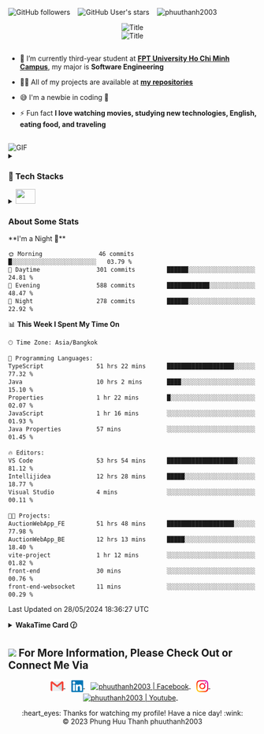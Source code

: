<img alt="GitHub followers" src="https://img.shields.io/github/followers/phuuthanh2003?style=social"> &nbsp;&nbsp; <img alt="GitHub User's stars" src="https://img.shields.io/github/stars/phuuthanh2003?style=social"> &nbsp;&nbsp; <img src="https://komarev.com/ghpvc/?username=phuuthanh2003&label=Profile%20views&color=brightgreen&style=flat" alt="phuuthanh2003"/>

<div align="center">
  <img src="https://readme-typing-svg.herokuapp.com?font=Kaushan+Script&size=80&duration=3000&pause=800&color=BF91F3&multiline=true&random=false&width=720&height=130&lines=Welcome+to+my+profile" alt="Title" />
</div>

<div align="center">
  <img src="https://readme-typing-svg.herokuapp.com?font=Dancing+Script&size=35&duration=1&pause=999999&color=BF91F3&random=false&width=500&height=50&lines=Hi%2C+my+fullname+is+Ph%C3%B9ng+H%E1%BB%AFu+Th%C3%A0nh" alt="Title"/><br/>
</div>

##

- 🔭 I’m currently third-year student at [**FPT University Ho Chi Minh Campus**](https://hcmuni.fpt.edu.vn/), my major is **Software Engineering**
- 👨‍💻 All of my projects are available at [**my repositories**](https://github.com/phuuthanh2003?tab=repositories)
- 😅 I'm a newbie in coding 🐧

- ⚡ Fun fact **I love watching movies, studying new technologies, English, eating food, and traveling**
  
##
<img alt="GIF" src="https://github.com/phuuthanh2003/phuuthanh2003/blob/main/ChillMario.gif"/>



<details>
<summary><h3><b>🔮 Tech Stacks</b></h3></summary>

  
  - ##### Backends
  ![Java](https://img.shields.io/badge/java-%23ED8B00.svg?style=for-the-badge&logo=java&logoColor=white)
  ![.Net](https://img.shields.io/badge/dotnet-%238A2BE2.svg?style=for-the-badge&logo=dotnet&logoColor=white)
  ![C#](https://img.shields.io/badge/C%23-239120?style=for-the-badge&logo=csharp&logoColor=white)
  ![C](https://img.shields.io/badge/C-00599C?style=for-the-badge&logo=c&logoColor=white)
  ![Spring](https://img.shields.io/badge/Spring-6DB33F?style=for-the-badge&logo=spring&logoColor=white)
  - ##### API
  ![Postman](https://img.shields.io/badge/Postman-FF6C37?style=for-the-badge&logo=Postman&logoColor=white)
  - ##### Frontends

  ![JavaScript](https://img.shields.io/badge/javascript-%23323330.svg?style=for-the-badge&logo=javascript&logoColor=%23F7DF1E)
  ![TypeScript](https://img.shields.io/badge/typescript-%23007ACC.svg?style=for-the-badge&logo=typescript&logoColor=white)
  ![jQuery](https://img.shields.io/badge/jquery-%230769AD.svg?style=for-the-badge&logo=jquery&logoColor=white)
  ![HTML5](https://img.shields.io/badge/html5-%23E34F26.svg?style=for-the-badge&logo=html5&logoColor=white)
  ![CSS3](https://img.shields.io/badge/css3-%231572B6.svg?style=for-the-badge&logo=css3&logoColor=white)
  ![Bootstrap](https://img.shields.io/badge/bootstrap-%23563D7C.svg?style=for-the-badge&logo=bootstrap&logoColor=white)
  ![React](https://img.shields.io/badge/react-%2300A6D3.svg?style=for-the-badge&logo=react&logoColor=white)
  ![Babel](https://img.shields.io/badge/Babel-F9DC3E?style=for-the-badge&logo=babel&logoColor=white)

  - ##### Databases
  ![MicrosoftSQLServer](https://img.shields.io/badge/Microsoft%20SQL%20Sever-CC2927?style=for-the-badge&logo=microsoft%20sql%20server&logoColor=white)
  ![MySQL](https://img.shields.io/badge/MySQL-005C84?style=for-the-badge&logo=mysql&logoColor=white)
</details>

<details><summary>
<img src="https://media0.giphy.com/media/cNZqrH5IzOG0xrlWks/giphy.gif?cid=ecf05e47map255q427en9uprqc1sb0unjq5k4fnqg5pmhhs4&rid=giphy.gif&ct=s" width="40px" height="30px"><h3><b>About Some Stats</b></h3>
</summary>

<div align="center">
  <img height="170em" src="https://github-readme-stats-vercel-phuuthanh2003s-projects.vercel.app/api/top-langs/?username=phuuthanh2003&theme=tokyonight&show_icons=true&hide_border=false&layout=compact" alt="phuuthanh2003-langs"/>
  <img height="170em" src="https://github-readme-stats-vercel-phuuthanh2003s-projects.vercel.app/api?username=phuuthanh2003&theme=tokyonight&show_icons=true&hide_border=false&count_private=true" alt="phuuthanh2003-stats"/>
</div>
<div align="center">
  <img src="https://github-readme-streak-stats.herokuapp.com/?user=phuuthanh2003&theme=tokyonight&hide_border=false"/>
</div>
<br/>
</details>
<!--START_SECTION:waka-->
**I'm a Night 🦉** 

```text
🌞 Morning                46 commits          █░░░░░░░░░░░░░░░░░░░░░░░░   03.79 % 
🌆 Daytime                301 commits         ██████░░░░░░░░░░░░░░░░░░░   24.81 % 
🌃 Evening                588 commits         ████████████░░░░░░░░░░░░░   48.47 % 
🌙 Night                  278 commits         ██████░░░░░░░░░░░░░░░░░░░   22.92 % 
```


📊 **This Week I Spent My Time On** 

```text
🕑︎ Time Zone: Asia/Bangkok

💬 Programming Languages: 
TypeScript               51 hrs 22 mins      ███████████████████░░░░░░   77.32 % 
Java                     10 hrs 2 mins       ████░░░░░░░░░░░░░░░░░░░░░   15.10 % 
Properties               1 hr 22 mins        █░░░░░░░░░░░░░░░░░░░░░░░░   02.07 % 
JavaScript               1 hr 16 mins        ░░░░░░░░░░░░░░░░░░░░░░░░░   01.93 % 
Java Properties          57 mins             ░░░░░░░░░░░░░░░░░░░░░░░░░   01.45 % 

🔥 Editors: 
VS Code                  53 hrs 54 mins      ████████████████████░░░░░   81.12 % 
Intellijidea             12 hrs 28 mins      █████░░░░░░░░░░░░░░░░░░░░   18.77 % 
Visual Studio            4 mins              ░░░░░░░░░░░░░░░░░░░░░░░░░   00.11 % 

🐱‍💻 Projects: 
AuctionWebApp_FE         51 hrs 48 mins      ███████████████████░░░░░░   77.98 % 
AuctionWebApp_BE         12 hrs 13 mins      █████░░░░░░░░░░░░░░░░░░░░   18.40 % 
vite-project             1 hr 12 mins        ░░░░░░░░░░░░░░░░░░░░░░░░░   01.82 % 
front-end                30 mins             ░░░░░░░░░░░░░░░░░░░░░░░░░   00.76 % 
front-end-websocket      11 mins             ░░░░░░░░░░░░░░░░░░░░░░░░░   00.29 % 
```


 Last Updated on 28/05/2024 18:36:27 UTC
<!--END_SECTION:waka-->


<details>
 <summary size="16"><b>WakaTime Card 🕜</b></summary>
  <br/>
 <img src="https://github-readme-stats.vercel.app/api/wakatime?username=phuuthanh2003&layout=compact&theme=tokyonight"/>
</details>

## <img src='https://raw.githubusercontent.com/ShahriarShafin/ShahriarShafin/main/Assets/handshake.gif' width="60"> For More Information, Please Check Out or Connect Me Via

<p align="center">
  <a href="mailto:phuuthanh2003@gmail.com" >
    <img align="center" alt="phuuthanh2003 | Gmail" width="26px" src="https://github.com/SatYu26/SatYu26/blob/master/Assets/Gmail.svg" />
  </a> &nbsp;&nbsp;
  
  <a href="https://www.linkedin.com/in/phuuthanh2003/" target="_blank">
    <img align="center" alt="phuuthanh2003 | Linkedin" width="24px" src="https://github.com/SatYu26/SatYu26/blob/master/Assets/Linkedin.svg" />
  </a> &nbsp;&nbsp;
  
  <a href="https://www.facebook.com/thanhphg89/" target="_blank">
      <img align="center" alt="phuuthanh2003 | Facebook" width="24px" src="https://upload.wikimedia.org/wikipedia/en/thumb/0/04/Facebook_f_logo_%282021%29.svg/100px-Facebook_f_logo_%282021%29.svg.png" />
  </a> &nbsp;&nbsp;
  
  <a href="https://www.instagram.com/hthanh.08/" target="_blank">
    <img align="center" alt="phuuthanh2003 | Instagram" width="24px" src="https://github.com/SatYu26/SatYu26/blob/master/Assets/Instagram.svg" />
  </a> &nbsp;&nbsp;
  
  <a href="https://www.youtube.com/@Code4Future" target="_blank">
    <img align="center" alt="phuuthanh2003 | Youtube" width="32px" src="https://icon-library.com/images/youtube-video-icon-png/youtube-video-icon-png-29.jpg" />
  </a> &nbsp;&nbsp;
<p>

<div align="center">
  :heart_eyes: Thanks for watching my profile! Have a nice day! :wink: <br/>
  &copy; 2023 Phung Huu Thanh phuuthanh2003
</div>
